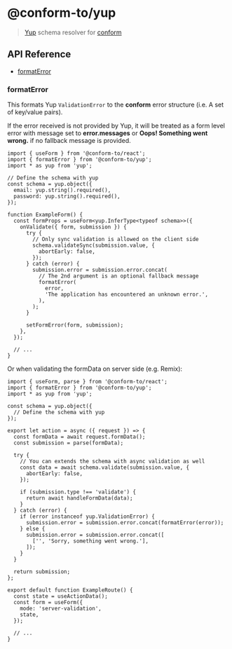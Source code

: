 # @conform-to/yup

> [Yup](https://github.com/jquense/yup) schema resolver for [conform](https://github.com/edmundhung/conform)

<!-- aside -->

## API Reference

- [formatError](#formatError)

<!-- /aside -->

### formatError

This formats Yup `ValidationError` to the **conform** error structure (i.e. A set of key/value pairs).

If the error received is not provided by Yup, it will be treated as a form level error with message set to **error.messages** or **Oops! Something went wrong.** if no fallback message is provided.

```tsx
import { useForm } from '@conform-to/react';
import { formatError } from '@conform-to/yup';
import * as yup from 'yup';

// Define the schema with yup
const schema = yup.object({
  email: yup.string().required(),
  password: yup.string().required(),
});

function ExampleForm() {
  const formProps = useForm<yup.InferType<typeof schema>>({
    onValidate({ form, submission }) {
      try {
        // Only sync validation is allowed on the client side
        schema.validateSync(submission.value, {
          abortEarly: false,
        });
      } catch (error) {
        submission.error = submission.error.concat(
          // The 2nd argument is an optional fallback message
          formatError(
            error,
            'The application has encountered an unknown error.',
          ),
        );
      }

      setFormError(form, submission);
    },
  });

  // ...
}
```

Or when validating the formData on server side (e.g. Remix):

```tsx
import { useForm, parse } from '@conform-to/react';
import { formatError } from '@conform-to/yup';
import * as yup from 'yup';

const schema = yup.object({
  // Define the schema with yup
});

export let action = async ({ request }) => {
  const formData = await request.formData();
  const submission = parse(formData);

  try {
    // You can extends the schema with async validation as well
    const data = await schema.validate(submission.value, {
      abortEarly: false,
    });

    if (submission.type !== 'validate') {
      return await handleFormData(data);
    }
  } catch (error) {
    if (error instanceof yup.ValidationError) {
      submission.error = submission.error.concat(formatError(error));
    } else {
      submission.error = submission.error.concat([
        ['', 'Sorry, something went wrong.'],
      ]);
    }
  }

  return submission;
};

export default function ExampleRoute() {
  const state = useActionData();
  const form = useForm({
    mode: 'server-validation',
    state,
  });

  // ...
}
```

